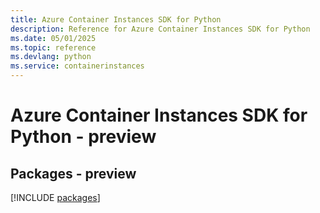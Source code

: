 ```yaml
---
title: Azure Container Instances SDK for Python
description: Reference for Azure Container Instances SDK for Python
ms.date: 05/01/2025
ms.topic: reference
ms.devlang: python
ms.service: containerinstances
---
```

# Azure Container Instances SDK for Python - preview
## Packages - preview
[!INCLUDE [packages](container-instances-index.md)]